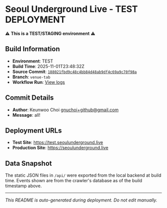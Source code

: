 # Seoul Underground Live - TEST DEPLOYMENT

⚠️ **This is a TEST/STAGING environment** ⚠️

## Build Information

- **Environment**: TEST
- **Build Time**: 2025-11-01T23:48:32Z
- **Source Commit**: [`188021fbd9c48c4bb84d48ab9df4c69a9c70f98a`](https://github.com/keunwoochoi/seoulunderground.live/commit/188021fbd9c48c4bb84d48ab9df4c69a9c70f98a)
- **Branch**: `venue-tab`
- **Workflow Run**: [View logs](https://github.com/keunwoochoi/seoulunderground.live/actions/runs/19004399245)

## Commit Details

- **Author**: Keunwoo Choi <gnuchoi+github@gmail.com>
- **Message**: all!

## Deployment URLs

- **Test Site**: https://test.seoulunderground.live
- **Production Site**: https://seoulunderground.live

## Data Snapshot

The static JSON files in `/api/` were exported from the local backend at build time.
Events shown are from the crawler's database as of the build timestamp above.

---

*This README is auto-generated during deployment. Do not edit manually.*
